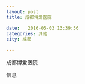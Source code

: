 ```yaml
--- 
layout: post 
title: 成都博爱医院

date:   2016-05-03 13:39:56 
categories: 其他  
city: 成都
  
--- 
```

   
成都博爱医院

信息

